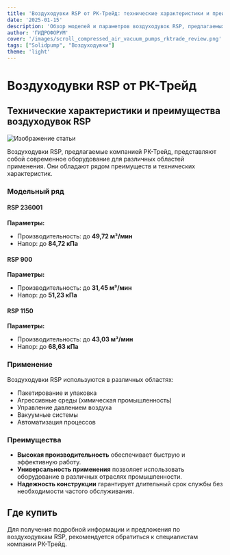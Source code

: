 ```yaml
---
title: 'Воздуходувки RSP от РК-Трейд: технические характеристики и преимущества'
date: '2025-01-15'
description: 'Обзор моделей и параметров воздуходувок RSP, предлагаемых компанией РК-Трейд для различных областей применения.'
author: 'ГИДРОФОРУМ'
cover: '/images/scroll_compressed_air_vacuum_pumps_rktrade_review.png'
tags: ["Solidpump", "Воздуходувки"]
theme: 'light'
---
```


# Воздуходувки RSP от РК-Трейд

## Технические характеристики и преимущества воздуходувок RSP

![Изображение статьи](/images/scroll_compressed_air_vacuum_pumps_rktrade_review.png)

Воздуходувки RSP, предлагаемые компанией РК-Трейд, представляют собой современное оборудование для различных областей применения. Они обладают рядом преимуществ и технических характеристик.

### Модельный ряд

#### RSP 236001
**Параметры:**
- Производительность: до **49,72 м³/мин**
- Напор: до **84,72 кПа**

#### RSP 900
**Параметры:**
- Производительность: до **31,45 м³/мин**
- Напор: до **51,23 кПа**

#### RSP 1150
**Параметры:**
- Производительность: до **43,03 м³/мин**
- Напор: до **68,63 кПа**

### Применение

Воздуходувки RSP используются в различных областях:
- Пакетирование и упаковка
- Агрессивные среды (химическая промышленность)
- Управление давлением воздуха
- Вакуумные системы
- Автоматизация процессов

### Преимущества

- **Высокая производительность** обеспечивает быструю и эффективную работу.
- **Универсальность применения** позволяет использовать оборудование в различных отраслях промышленности.
- **Надежность конструкции** гарантирует длительный срок службы без необходимости частого обслуживания.

## Где купить

Для получения подробной информации и предложения по воздуходувкам RSP, рекомендуется обратиться к специалистам компании РК-Трейд.